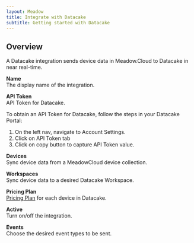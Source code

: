 ```yaml
---
layout: Meadow
title: Integrate with Datacake
subtitle: Getting started with Datacake
---
```


## Overview

A Datacake integration sends device data in Meadow.Cloud to Datacake in near real-time.

**Name**  
The display name of the integration.

**API Token**  
API Token for Datacake.  

To obtain an API Token for Datacake, follow the steps in your Datacake Portal:
1. On the left nav, navigate to Account Settings.
2. Click on API Token tab 
3. Click on copy button to capture API Token value.

**Devices**  
Sync device data from a MeadowCloud device collection.

**Workspaces**  
Sync device data to a desired Datacake Workspace.

**Pricing Plan**  
[Pricing Plan](https://datacake.co/pricing#self-service-pricing-table) for each device in Datacake. 

**Active**  
Turn on/off the integration.

**Events**  
Choose the desired event types to be sent.